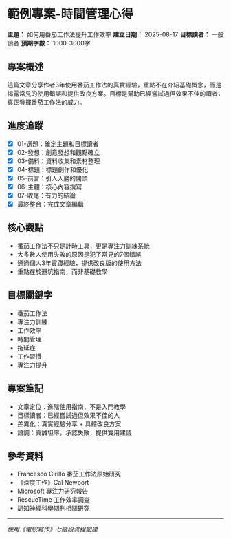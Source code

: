 # 範例專案-時間管理心得

**主題：** 如何用番茄工作法提升工作效率
**建立日期：** 2025-08-17
**目標讀者：** 一般讀者
**預期字數：** 1000-3000字

## 專案概述
這篇文章分享作者3年使用番茄工作法的真實經驗，重點不在介紹基礎概念，而是揭露常見的使用錯誤和提供改良方案。目標是幫助已經嘗試過但效果不佳的讀者，真正發揮番茄工作法的威力。

## 進度追蹤
- [x] 01-選題：確定主題和目標讀者
- [x] 02-發想：創意發想和觀點確立
- [x] 03-備料：資料收集和素材整理
- [x] 04-標題：標題創作和優化
- [x] 05-前言：引人入勝的開頭
- [x] 06-主體：核心內容撰寫
- [x] 07-收尾：有力的結論
- [x] 最終整合：完成文章編輯

## 核心觀點
- 番茄工作法不只是計時工具，更是專注力訓練系統
- 大多數人使用失敗的原因是犯了常見的7個錯誤
- 通過個人3年實踐經驗，提供改良版的使用方法
- 重點在於避坑指南，而非基礎教學

## 目標關鍵字
- 番茄工作法
- 專注力訓練
- 工作效率
- 時間管理
- 拖延症
- 工作習慣
- 專注力提升

## 專案筆記
- 文章定位：進階使用指南，不是入門教學
- 目標讀者：已經嘗試過但效果不佳的人
- 差異化：真實經驗分享 + 具體改良方案
- 語調：真誠坦率，承認失敗，提供實用建議

## 參考資料
- Francesco Cirillo 番茄工作法原始研究
- 《深度工作》Cal Newport
- Microsoft 專注力研究報告
- RescueTime 工作效率調查
- 認知神經科學期刊相關研究

---
*使用《電馭寫作》七階段流程創建*